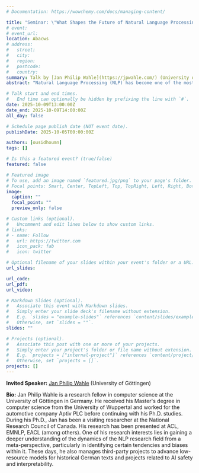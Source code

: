 ```yaml
---
# Documentation: https://wowchemy.com/docs/managing-content/

title: "Seminar: \"What Shapes the Future of Natural Language Processing Research? A Meta Perspective\""
# event:
# event_url:
location: Abacws
# address:
#   street:
#   city:
#   region:
#   postcode:
#   country:
summary: Talk by [Jan Philip Wahle](https://jpwahle.com/) (University of Göttingen)
abstract: "Natural Language Processing (NLP) has become one of the most influential areas of computer science, impacting not only technology but also society as a whole. Yet beneath the rapid progress lies a set of structural dynamics. In this talk, I take the audience into some parts \"under the hood\" of the NLP research ecosystem by drawing on multiple large-scale empirical studies that interrogate the field's dynamics. Specifically, I look into stakeholders, cross-field influence, citation practices, peer review, and biases. I highlight the growing presence of industry in NLP publications, demonstrating how a few large companies have substantial research outputs and claim a high number of citations. I examine how NLP engages with other disciplines. Although NLP research once bridged fields, cross-disciplinary citation diversity is at an all-time low, with the field increasingly citing itself. In addition, we see a growing recency bias that highlights how rapidly the field is evolving at the expense of works older than just a few years. Peer review faces substantial challenges due to a rapid increase in papers and pressure on organizers and reviewers. There are still clear disadvantages for marginalized groups and \"glass ceilings\" that hinder them from fully implementing their potential. These findings, along with those of related studies in the field, raise broader questions about the direction the field is taking and what we can do to gain agency. To facilitate future research, I also present large corpora for papers, books, social media data, and AI-generated content that can help answer new research questions about NLP and computational affective science, connecting NLP with psychology, sociology, and cognitive science."

# Talk start and end times.
#   End time can optionally be hidden by prefixing the line with `#`.
date: 2025-10-09T13:00:00Z
date_end: 2025-10-09T14:00:00Z
all_day: false

# Schedule page publish date (NOT event date).
publishDate: 2025-10-05T00:00:00Z

authors: [ousidhoumn]
tags: []

# Is this a featured event? (true/false)
featured: false

# Featured image
# To use, add an image named `featured.jpg/png` to your page's folder. 
# Focal points: Smart, Center, TopLeft, Top, TopRight, Left, Right, BottomLeft, Bottom, BottomRight.
image:
  caption: ""
  focal_point: ""
  preview_only: false

# Custom links (optional).
#   Uncomment and edit lines below to show custom links.
# links:
# - name: Follow
#   url: https://twitter.com
#   icon_pack: fab
#   icon: twitter

# Optional filename of your slides within your event's folder or a URL.
url_slides:

url_code:
url_pdf:
url_video:

# Markdown Slides (optional).
#   Associate this event with Markdown slides.
#   Simply enter your slide deck's filename without extension.
#   E.g. `slides = "example-slides"` references `content/slides/example-slides.md`.
#   Otherwise, set `slides = ""`.
slides: ""

# Projects (optional).
#   Associate this post with one or more of your projects.
#   Simply enter your project's folder or file name without extension.
#   E.g. `projects = ["internal-project"]` references `content/project/deep-learning/index.md`.
#   Otherwise, set `projects = []`.
projects: []
---
```


**Invited Speaker:** [Jan Philip Wahle](https://jpwahle.com/) (University of Göttingen)

**Bio:**
Jan Philip Wahle is a research fellow in computer science at the University of Göttingen in Germany. He received his Master's degree in computer science from the University of Wuppertal and worked for the automotive company Aptiv PLC before continuing with his Ph.D. studies. During his Ph.D., Jan has been a visiting researcher at the National Research Council of Canada. His research has been presented at ACL, EMNLP, EACL (among others). One of his research interests lies in gaining a deeper understanding of the dynamics of the NLP research field from a meta-perspective, particularly in identifying certain tendencies and biases within it. These days, he also manages third-party projects to advance low-resource models for historical German texts and projects related to AI safety and interpretability.
